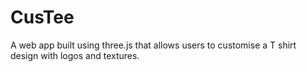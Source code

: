 # CusTee
A web app built using three.js that allows users to customise a T shirt design with logos and textures.
